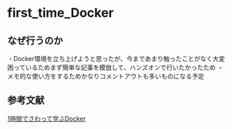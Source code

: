 # first_time_Docker

## なぜ行うのか
・Docker環境を立ち上げようと思ったが、今まであまり触ったことがなく大変困っているためまず簡単な記事を模倣して、ハンズオンで行いたかったため
・メモ的な使い方をするためかなりコメントアウトも多いものになる予定

## 参考文献
[1時間でさわって学ぶDocker](https://zenn.dev/k41531/articles/054a0e30d49f19)